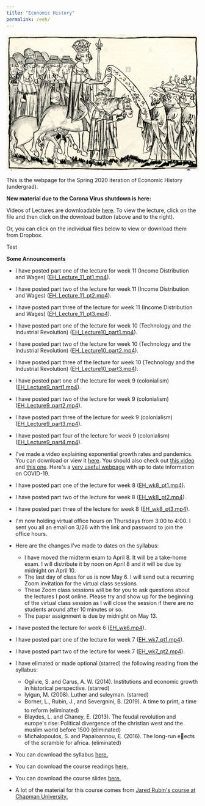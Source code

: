 ```yaml
---
title: "Economic History"
permalink: /eeh/
---
```


![Henry_VII_Juden](/assets/images/Henry_VII_Juden.png)

This is the webpage for the Spring 2020 iteration of Economic History (undergrad).

**New material due to the Corona Virus shutdown is here:**

Videos of Lectures are downloadable [here](https://github.com/noeldjohnson/Economic-History-Lectures). To view the lecture, click on the file and then click on the download button (above and to the right).

Or, you can click on the individual files below to view or download them from Dropbox.

Test


**Some Announcements**

* I have posted part one of the lecture for week 11 (Income Distribution and Wages) ([EH_Lecture_11_pt1.mp4](https://www.dropbox.com/s/z5hnuj6932kd3mv/EH_Lecture_11_pt1.mp4?dl=0)).

* I have posted part two of the lecture for week 11 (Income Distribution and Wages) ([EH_Lecture_11_pt2.mp4](https://www.dropbox.com/s/hgnk2tr2ulxfx6g/EH_Lectture_11_pt2.mp4?dl=0)).

* I have posted part three of the lecture for week 11 (Income Distribution and Wages) ([EH_Lecture_11_pt3.mp4](https://www.dropbox.com/s/remtvixd47op6wk/EH_Lecture_11_pt3.mp4?dl=0)).

* I have posted part one of the lecture for week 10 (Technology and the Industrial Revolution) ([EH_Lecture10_part1.mp4](https://www.dropbox.com/s/wmx9r397oxwelaf/EH_Lecture10_part1.mp4?dl=0)).

* I have posted part two of the lecture for week 10 (Technology and the Industrial Revolution) ([EH_Lecture10_part2.mp4](https://www.dropbox.com/s/poh8cb6s83u3ohx/EH_Lecture10_part2.mp4?dl=0)).

* I have posted part three of the lecture for week 10 (Technology and the Industrial Revolution) ([EH_Lecture10_part3.mp4](https://www.dropbox.com/s/nn5og0eq68hr1tv/EH_Lecture10_part3.mp4?dl=0)).

* I have posted part one of the lecture for week 9 (colonialism) ([EH_Lecture9_part1.mp4](https://www.dropbox.com/s/dshq4x20w44guwt/EH_Lecture9_part1.mp4?dl=0)).

* I have posted part two of the lecture for week 9 (colonialism) ([EH_Lecture9_part2.mp4](https://www.dropbox.com/s/zqajcqk1iph2juy/EH_Lecture9_part2.mp4?dl=0)).

* I have posted part three of the lecture for week 9 (colonialism) ([EH_Lecture9_part3.mp4](https://www.dropbox.com/s/7d3ksg0qlhj5act/EH_Lecture9_part3.mp4?dl=0)).

* I have posted part four of the lecture for week 9 (colonialism) ([EH_Lecture9_part4.mp4](https://www.dropbox.com/s/jqfjmqt0i2luoo8/EH_Lecture9_part4.mp4?dl=0)).

* I've made a video explaining exponential growth rates and pandemics. You can download or view it [here](https://zoom.us/rec/share/7PZWDuvUzXtJaIHR6Uf1fPN-E6bMX6a8hiEcrKIKzE_VrOotYsrTinvI7ccKYTAB). You should also check out [this video](https://youtu.be/Kas0tIxDvrg) and [this one](https://www.youtube.com/watch?v=gxAaO2rsdIs&feature=emb_logo). Here's a [very useful webpage](https://ourworldindata.org/coronavirus) with up to date information on COVID-19.

* I have posted part one of the lecture for week 8 ([EH_wk8_pt1.mp4](https://www.dropbox.com/s/9z8p00n4z81l5hg/EH_wk8_pt1.mp4?dl=0)).

* I have posted part two of the lecture for week 8 ([EH_wk8_pt2.mp4](https://www.dropbox.com/s/f5znzj3kf8mow96/EH_wk8_pt2.mp4?dl=0)).

* I have posted part three of the lecture for week 8 ([EH_wk8_pt3.mp4](https://www.dropbox.com/s/pi3qhwrnocef5rt/EH_wk8_pt3.mp4?dl=0)).

* I'm now holding virtual office hours on Thursdays from 3:00 to 4:00. I sent you all an email on 3/26 with the link and password to join the office hours.

* Here are the changes I've made to dates on the syllabus:
  * I have moved the midterm exam to April 8. It will be a take-home exam. I will distribute it by noon on April 8 and it will be due by midnight on April 10.
  * The last day of class for us is now May 6. I will send out a recurring Zoom invitation for the virtual class sessions.
  * These Zoom class sessions will be for you to ask questions about the lectures I post online. Please try and show up for the beginning of the virtual class session as I will close the session if there are no students around after 10 minutes or so.
  * The paper assignment is due by midnight on May 13.

* I have posted the lecture for week 6 ([EH_wk6.mp4](https://www.dropbox.com/s/uaml6wd6oc8mx12/EH_wk6.mp4?dl=0)).

* I have posted part one of the lecture for week 7 ([EH_wk7_pt1.mp4](https://www.dropbox.com/s/c7isokqnbj8g47v/EH_wk7_pt1.mp4?dl=0)).

* I have posted part two of the lecture for week 7 ([EH_wk7_pt2.mp4](https://www.dropbox.com/s/0n8evbkjaocfbn3/EH_wk7_pt2.mp4?dl=0)).

* I have elimated or made optional (starred) the following reading from the syllabus:
  * Ogilvie, S. and Carus, A. W. (2014). Institutions and economic growth in historical perspective. (starred)
  * Iyigun, M. (2008). Luther and suleyman. (starred)
  * Borner, L., Rubin, J., and Severgnini, B. (2019). A time to print, a time to reform (eliminated)
  * Blaydes, L. and Chaney, E. (2013). The feudal revolution and europe's rise: Political divergence
of the christian west and the muslim world before 1500 (eliminated)
  * Michalopoulos, S. and Papaioannou, E. (2016). The long-run eects of the scramble for africa. (eliminated)


* You can download the syllabus [here.](https://www.dropbox.com/s/8fy1d5ckuczkny9/EH%20Syllabus%20SP20.pdf?dl=0)

* You can download the course readings [here.](https://www.dropbox.com/sh/lzi4v8ahad6btqq/AACZhvgcFu2krsG3TqeOsTlLa?dl=0)

* You can download the course slides [here.](https://www.dropbox.com/sh/n5sur1dul0ncw82/AABzFzxW7D6Uf6TI43-jvv6Na?dl=0)

* A lot of the material for this course comes from [Jared Rubin's course at Chapman University.](https://www.jaredcrubin.com/teaching)
